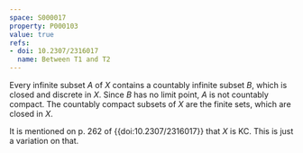 ```yaml
---
space: S000017
property: P000103
value: true
refs:
- doi: 10.2307/2316017
  name: Between T1 and T2
---
```


Every infinite subset $A$ of $X$ contains a countably infinite subset $B$, which is
closed and discrete in $X$.  Since $B$ has no limit point, $A$ is not countably compact.
The countably compact subsets of $X$ are the finite sets, which are closed in $X$.

It is mentioned on p. 262 of {{doi:10.2307/2316017}} that $X$ is KC.
This is just a variation on that.
